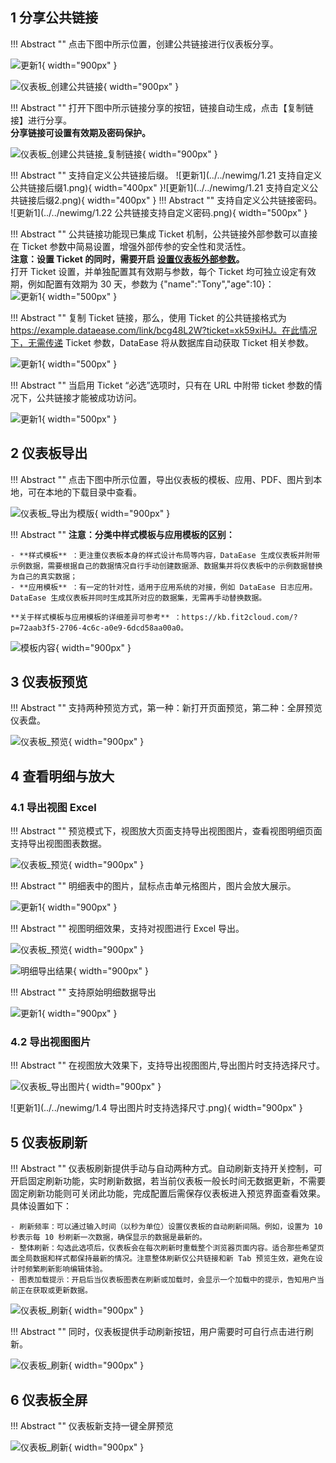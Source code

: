 ## 1 分享公共链接

!!! Abstract ""
	点击下图中所示位置，创建公共链接进行仪表板分享。

![更新1](../../newimg/仪表板开启公共链接分享.png){ width="900px" }

![仪表板_创建公共链接](../img/dashboard_generation/创建公共链接.png){ width="900px" }

!!! Abstract ""
	打开下图中所示链接分享的按钮，链接自动生成，点击【复制链接】进行分享。  
	**分享链接可设置有效期及密码保护。**

![仪表板_创建公共链接_复制链接](../img/dashboard_generation/设置公共链接.png){ width="900px" }

!!! Abstract ""
	支持自定义公共链接后缀。
![更新1](../../newimg/1.21 支持自定义公共链接后缀1.png){ width="400px" }![更新1](../../newimg/1.21 支持自定义公共链接后缀2.png){ width="400px" }
!!! Abstract ""
	支持自定义公共链接密码。
![更新1](../../newimg/1.22 公共链接支持自定义密码.png){ width="500px" }

!!! Abstract ""
	公共链接功能现已集成 Ticket 机制，公共链接外部参数可以直接在 Ticket 参数中简易设置，增强外部传参的安全性和灵活性。    
	**注意：设置 Ticket 的同时，需要开启 [设置仪表板外部参数](https://dataease.io/docs/v2/user_manual/dashboard_basicfunctions/#5)。**     
	打开 Ticket 设置，并单独配置其有效期与参数，每个 Ticket 均可独立设定有效期，例如配置有效期为 30 天，参数为 {"name":"Tony","age":10}：  
![更新1](../../newimg/1.2%20公共链接分享支持%20Ticket%20方式2.PNG){ width="500px" }

!!! Abstract ""
	复制 Ticket 链接，那么，使用 Ticket 的公共链接格式为 https://example.dataease.com/link/bcg48L2W?ticket=xk59xiHJ。在此情况下，无需传递 Ticket 参数，DataEase 将从数据库自动获取 Ticket 相关参数。

![更新1](../../newimg/1.2%20公共链接分享支持%20Ticket%20方式3.PNG){ width="500px" }

!!! Abstract ""
	当启用 Ticket “必选”选项时，只有在 URL 中附带 ticket 参数的情况下，公共链接才能被成功访问。

![更新1](../../newimg/1.2%20公共链接分享支持%20Ticket%20方式4.PNG){ width="500px" }



## 2 仪表板导出

!!! Abstract ""
	点击下图中所示位置，导出仪表板的模板、应用、PDF、图片到本地，可在本地的下载目录中查看。

![仪表板_导出为模版](../img/dashboard_generation/仪表板导出.png){ width="900px" }

!!! Abstract ""
	**注意：分类中样式模板与应用模板的区别：**

    - **样式模板** ：更注重仪表板本身的样式设计布局等内容，DataEase 生成仪表板并附带示例数据，需要根据自己的数据情况自行手动创建数据源、数据集并将仪表板中的示例数据替换为自己的真实数据；
    - **应用模板** ：有一定的针对性，适用于应用系统的对接，例如 DataEase 日志应用。DataEase 生成仪表板并同时生成其所对应的数据集，无需再手动替换数据。

    **关于样式模板与应用模板的详细差异可参考** ：https://kb.fit2cloud.com/?p=72aab3f5-2706-4c6c-a0e9-6dcd58aa00a0。

![模板内容](../img/template_market/模板内容.png){ width="900px" }

## 3 仪表板预览

!!! Abstract ""
	支持两种预览方式，第一种：新打开页面预览，第二种：全屏预览仪表盘。

![仪表板_预览](../img/dashboard_generation/仪表板预览.png){ width="900px" }

## 4 查看明细与放大

### 4.1 导出视图 Excel

!!! Abstract ""
	预览模式下，视图放大页面支持导出视图图片，查看视图明细页面支持导出视图图表数据。

![仪表板_预览](../img/dashboard_generation/查看明细和放大.png){ width="900px" }  

!!! Abstract ""
	明细表中的图片，鼠标点击单元格图片，图片会放大展示。

![更新1](../../newimg/1.7%20明细表支持显示图片5.png){ width="900px" }

!!! Abstract ""
	视图明细效果，支持对视图进行 Excel 导出。

![仪表板_预览](../img/dashboard_generation/查看明细.png){ width="900px" }

![明细导出结果](../img/dashboard_generation/视图导出.png){ width="900px" }

!!! Abstract ""
 	支持原始明细数据导出

![更新1](../../newimg/1.3%20支持原始明细数据导出.PNG){ width="900px" }

### 4.2 导出视图图片

!!! Abstract ""
	在视图放大效果下，支持导出视图图片,导出图片时支持选择尺寸。

![仪表板_导出图片](../img/dashboard_generation/进行放大.png){ width="900px" }

![更新1](../../newimg/1.4 导出图片时支持选择尺寸.png){ width="900px" }



## 5 仪表板刷新

!!! Abstract ""
	仪表板刷新提供手动与自动两种方式。自动刷新支持开关控制，可开启固定刷新功能，实时刷新数据，若当前仪表板一般长时间无数据更新，不需要固定刷新功能则可关闭此功能，完成配置后需保存仪表板进入预览界面查看效果。
	具体设置如下：

	- 刷新频率：可以通过输入时间（以秒为单位）设置仪表板的自动刷新间隔。例如，设置为 10 秒表示每 10 秒刷新一次数据，确保显示的数据是最新的。  
	- 整体刷新：勾选此选项后，仪表板会在每次刷新时重载整个浏览器页面内容。适合那些希望页面全局数据和样式都保持最新的情况。注意整体刷新仅公共链接和新 Tab 预览生效，避免在设计时频繁刷新影响编辑体验。  
	- 图表加载提示：开启后当仪表板图表在刷新或加载时，会显示一个加载中的提示，告知用户当前正在获取或更新数据。  

![仪表板_刷新](../img/dashboard_generation/仪表板刷新设置.png){ width="900px" }

!!! Abstract ""
	同时，仪表板提供手动刷新按钮，用户需要时可自行点击进行刷新。

![仪表板_刷新](../img/dashboard_generation/进行刷新.png){ width="900px" }


## 6 仪表板全屏

!!! Abstract ""
	仪表板新支持一键全屏预览

![仪表板_刷新](../img/dashboard_generation/仪表板全屏.png){ width="900px" }


